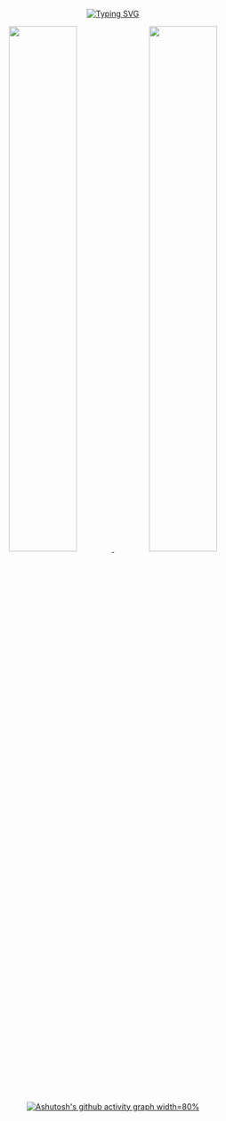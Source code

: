 <div align="center">   

[![Typing SVG](https://readme-typing-svg.demolab.com?font=Fira+Code&size=30&pause=1000&color=7A4495&center=true&width=435&lines=Seize+the+Day)](https://git.io/typing-svg)


<!-- ![](http://github-profile-summary-cards.vercel.app/api/cards/stats?username=jwor12427&theme=moonlight)
![](http://github-profile-summary-cards.vercel.app/api/cards/productive-time?username=jwor12427&theme=moonlight&utcOffset=8)
![](http://github-profile-summary-cards.vercel.app/api/cards/repos-per-language?username=jwor12427&theme=moonlight)
![](http://github-profile-summary-cards.vercel.app/api/cards/most-commit-language?username=jwor12427&theme=moonlight) -->

 <a href="https://github.com/anuraghazra/github-readme-stats">
  <img src="https://github-readme-stats.vercel.app/api?username=jwor12427&show_icons=true&theme=material-palenight&hide_border=true&bg_color=20232a&icon_color=E3E3E3A8&text_color=fff&title_color=918FE0" width=49.2% />
<a href="https://github.com/jwor12427/github-stats">
 <img src="https://raw.githubusercontent.com/jwor12427/github-stats/output/generated/languages.svg" width=49.2% />
</a>


[![Ashutosh's github activity graph width=80% ](https://activity-graph.herokuapp.com/graph?username=jwor12427&theme=rogue)](https://github.com/jwor12427/github-readme-activity-graph)   



</div>
